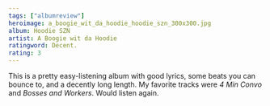 ```yaml
---
tags: ["albumreview"]
heroimage: a_boogie_wit_da_hoodie_hoodie_szn_300x300.jpg
album: Hoodie SZN
artist: A Boogie wit da Hoodie
ratingword: Decent.
rating: 3
---
```


This is a pretty easy-listening album with good lyrics, some beats you can
bounce to, and a decently long length. My favorite tracks were _4 Min Convo_ and
_Bosses and Workers_. Would listen again.
